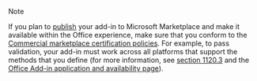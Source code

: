 ﻿> [!NOTE]
> If you plan to [publish](../publish/publish.md) your add-in to Microsoft Marketplace and make it available within the Office experience, make sure that you conform to the [Commercial marketplace certification policies](/legal/marketplace/certification-policies). For example, to pass validation, your add-in must work across all platforms that support the methods that you define (for more information, see [section 1120.3](/legal/marketplace/certification-policies#11203-functionality) and the [Office Add-in application and availability page](/javascript/api/requirement-sets)).